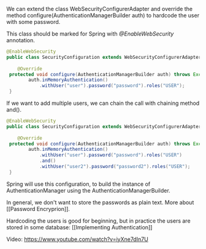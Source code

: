 We can extend the class WebSecurityConfigurerAdapter and override the method configure(AuthenticationManagerBuilder auth) to hardcode the user with some password.

This class should be marked for Spring with _@EnableWebSecurity_ annotation.

```java
@EnableWebSecurity  
public class SecurityConfiguration extends WebSecurityConfigurerAdapter {  
  
    @Override  
 protected void configure(AuthenticationManagerBuilder auth) throws Exception {  
        auth.inMemoryAuthentication()  
            .withUser("user").password("password").roles("USER");  
 }
```

If we want to add multiple users, we can chain the call with chaining method and().

```java
@EnableWebSecurity  
public class SecurityConfiguration extends WebSecurityConfigurerAdapter {  
  
    @Override  
 protected void configure(AuthenticationManagerBuilder auth) throws Exception {  
        auth.inMemoryAuthentication()  
            .withUser("user").password("password").roles("USER")  
            .and()  
            .withUser("user2").password("password2").roles("USER");  
 }
```

Spring will use this configuration, to build the instance of AuthenticationManager using the AuthenticationManagerBuilder.

In general, we don't want to store the passwords as plain text. More about [[Password Encryprion]].

Hardcoding the users is good for beginning, but in practice the users are stored in some database: [[Implementing Authentication]]

Video: https://www.youtube.com/watch?v=iyXne7dIn7U